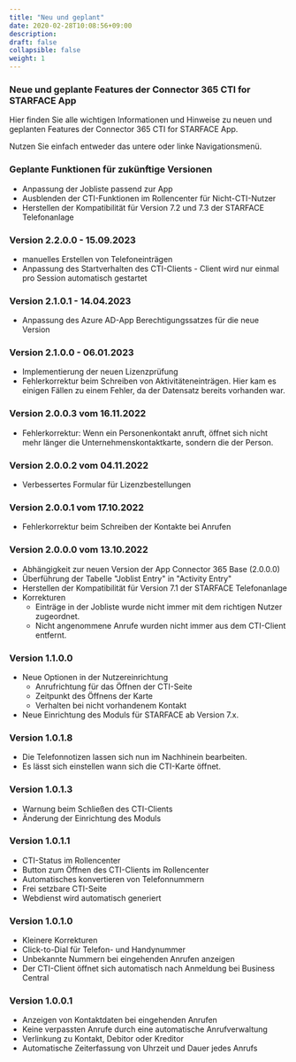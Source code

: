 ```yaml
---
title: "Neu und geplant"
date: 2020-02-28T10:08:56+09:00
description: 
draft: false
collapsible: false
weight: 1
---
```

### Neue und geplante Features der Connector 365 CTI for STARFACE App

Hier finden Sie alle wichtigen Informationen und Hinweise zu neuen und geplanten Features der Connector 365 CTI for STARFACE App.

Nutzen Sie einfach entweder das untere oder linke Navigationsmenü.

### Geplante Funktionen für zukünftige Versionen
- Anpassung der Jobliste passend zur App
- Ausblenden der CTI-Funktionen im Rollencenter für Nicht-CTI-Nutzer
- Herstellen der Kompatibilität für Version 7.2 und 7.3 der STARFACE Telefonanlage

### Version 2.2.0.0 - 15.09.2023
- manuelles Erstellen von Telefoneinträgen
- Anpassung des Startverhalten des CTI-Clients - Client wird nur einmal pro Session automatisch gestartet

### Version 2.1.0.1 - 14.04.2023
- Anpassung des Azure AD-App Berechtigungssatzes für die neue Version
### Version 2.1.0.0 - 06.01.2023
- Implementierung der neuen Lizenzprüfung
- Fehlerkorrektur beim Schreiben von Aktivitäteneinträgen.
  Hier kam es einigen Fällen zu einem Fehler, da der Datensatz bereits vorhanden war.

### Version 2.0.0.3 vom 16.11.2022
 - Fehlerkorrektur: Wenn ein Personenkontakt anruft, öffnet sich nicht mehr länger die Unternehmenskontaktkarte, sondern die der Person.
 
### Version 2.0.0.2 vom 04.11.2022
 - Verbessertes Formular für Lizenzbestellungen

### Version 2.0.0.1 vom 17.10.2022
- Fehlerkorrektur beim Schreiben der Kontakte bei Anrufen

### Version 2.0.0.0 vom 13.10.2022
 - Abhängigkeit zur neuen Version der App Connector 365 Base (2.0.0.0)
 - Überführung der Tabelle "Joblist Entry" in "Activity Entry"
 - Herstellen der Kompatibilität für Version 7.1 der STARFACE Telefonanlage
 - Korrekturen
    - Einträge in der Jobliste wurde nicht immer mit dem richtigen Nutzer zugeordnet.
    - Nicht angenommene Anrufe wurden nicht immer aus dem CTI-Client entfernt.  

### Version 1.1.0.0
- Neue Optionen in der Nutzereinrichtung
  - Anrufrichtung für das Öffnen der CTI-Seite
  - Zeitpunkt des Öffnens der Karte
  - Verhalten bei nicht vorhandenem Kontakt
- Neue Einrichtung des Moduls für STARFACE ab Version 7.x.

### Version 1.0.1.8
- Die Telefonnotizen lassen sich nun im Nachhinein bearbeiten.
- Es lässt sich einstellen wann sich die CTI-Karte öffnet.

### Version 1.0.1.3
- Warnung beim Schließen des CTI-Clients
- Änderung der Einrichtung des Moduls

### Version 1.0.1.1
- CTI-Status im Rollencenter
- Button zum Öffnen des CTI-Clients im Rollencenter
- Automatisches konvertieren von Telefonnummern
- Frei setzbare CTI-Seite
- Webdienst wird automatisch generiert

### Version 1.0.1.0
- Kleinere Korrekturen
- Click-to-Dial für Telefon- und Handynummer
- Unbekannte Nummern bei eingehenden Anrufen anzeigen
- Der CTI-Client öffnet sich automatisch nach Anmeldung bei Business Central

### Version 1.0.0.1
- Anzeigen von Kontaktdaten bei eingehenden Anrufen
- Keine verpassten Anrufe durch eine automatische Anrufverwaltung
- Verlinkung zu Kontakt, Debitor oder Kreditor
- Automatische Zeiterfassung von Uhrzeit und Dauer jedes Anrufs